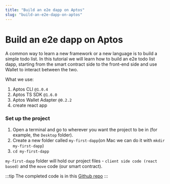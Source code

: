 ```yaml
---
title: "Build an e2e dapp on Aptos"
slug: "build-an-e2e-dapp-on-aptos"
---
```


# Build an e2e dapp on Aptos

A common way to learn a new framework or a new language is to build a simple todo list. In this tutorial we will learn how to build an e2e todo list dapp, starting from the smart contract side to the front-end side and use Wallet to interact between the two.

What we use:

1. Aptos CLI `@1.0.4`
2. Aptos TS SDK `@1.6.0`
3. Aptos Wallet Adapter `@0.2.2`
4. create react app

### Set up the project

1. Open a terminal and go to wherever you want the project to be in (for example, the `Desktop` folder).
2. Create a new folder called `my-first-dapp`(on Mac we can do it with `mkdir my-first-dapp`)
3. `cd my-first-dapp`

`my-first-dapp` folder will hold our project files - `client side code (react based)` and the `move` code (our smart contract).

:::tip
The completed code is in this [Github repo](https://github.com/aptos-labs/todolist-dapp-toturial)
:::
